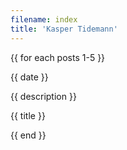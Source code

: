 ```yaml
---
filename: index
title: 'Kasper Tidemann'
---
```


{{ for each posts 1-5 }}

  {{ date }}

  {{ description }}
  
  {{ title }}

{{ end }}
